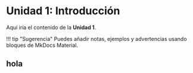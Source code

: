# Unidad 1: Introducción

Aquí iría el contenido de la **Unidad 1**.

!!! tip "Sugerencia"
    Puedes añadir notas, ejemplos y advertencias usando bloques de MkDocs Material.


## hola
